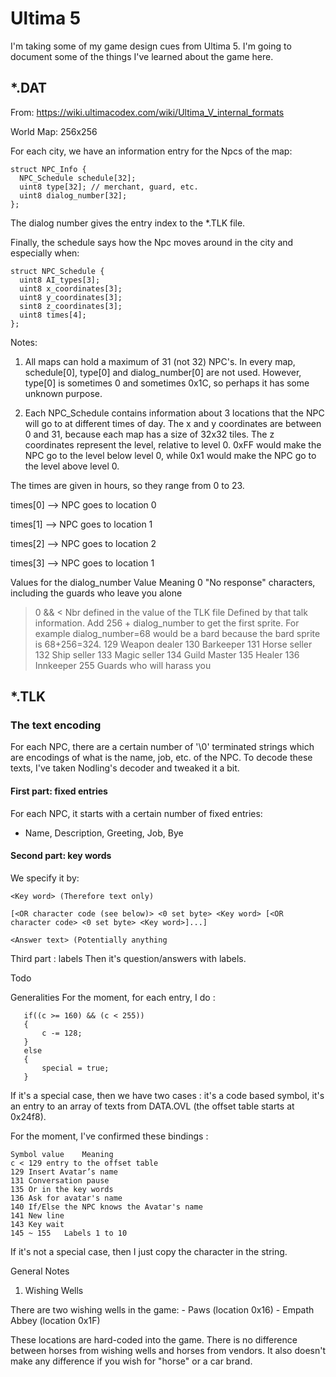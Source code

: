 # Ultima 5

I'm taking some of my game design cues from Ultima 5.  I'm going to document some of the things I've learned about the game here.

## *.DAT

 From: https://wiki.ultimacodex.com/wiki/Ultima_V_internal_formats

World Map: 256x256

For each city, we have an information entry for the Npcs of the map:

```
struct NPC_Info {
  NPC_Schedule schedule[32];
  uint8 type[32]; // merchant, guard, etc.
  uint8 dialog_number[32];
};
```
The dialog number gives the entry index to the *.TLK file.

Finally, the schedule says how the Npc moves around in the city and especially when:
```
struct NPC_Schedule {
  uint8 AI_types[3];
  uint8 x_coordinates[3];
  uint8 y_coordinates[3];
  sint8 z_coordinates[3];
  uint8 times[4];
};
```

Notes:

1) All maps can hold a maximum of 31 (not 32) NPC's. In every map, schedule[0], type[0] and dialog_number[0] are not used. However, type[0] is sometimes 0 and sometimes 0x1C, so perhaps it has some unknown purpose.

2) Each NPC_Schedule contains information about 3 locations that the NPC will go to at different times of day. The x and y coordinates are between 0 and 31, because each map has a size of 32x32 tiles. The z coordinates represent the level, relative to level 0. 0xFF would make the NPC go to the level below level 0, while 0x1 would make the NPC go to the level above level 0.

The times are given in hours, so they range from 0 to 23.

times[0] --> NPC goes to location 0

times[1] --> NPC goes to location 1

times[2] --> NPC goes to location 2

times[3] --> NPC goes to location 1

Values for the dialog_number
Value	Meaning
0	"No response" characters, including the guards who leave you alone
>0 && < Nbr defined in the value of the TLK file	Defined by that talk information. Add 256 + dialog_number to get the first sprite. For example dialog_number=68 would be a bard because the bard sprite is 68+256=324.
129	Weapon dealer
130	Barkeeper
131	Horse seller
132	Ship seller
133	Magic seller
134	Guild Master
135	Healer
136	Innkeeper
255	Guards who will harass you

## *.TLK
### The text encoding
For each NPC, there are a certain number of '\0' terminated strings which are encodings of what is the name, job, etc. of the NPC. To decode these texts, I've taken Nodling's decoder and tweaked it a bit.

#### First part: fixed entries
For each NPC, it starts with a certain number of fixed entries:

- Name, Description, Greeting, Job, Bye

#### Second part: key words
We specify it by:

```
<Key word> (Therefore text only)

[<OR character code (see below)> <0 set byte> <Key word> [<OR character code> <0 set byte> <Key word>]...]

<Answer text> (Potentially anything
```

Third part : labels
Then it's question/answers with labels.

Todo

Generalities
For the moment, for each entry, I do :

       if((c >= 160) && (c < 255))
       {
           c -= 128;
       }
       else
       {
           special = true;
       }

If it's a special case, then we have two cases : it's a code based symbol, it's an entry to an array of texts from DATA.OVL (the offset table starts at 0x24f8).

For the moment, I've confirmed these bindings :

```
Symbol value	Meaning
c < 129	entry to the offset table
129	Insert Avatar’s name
131	Conversation pause
135	Or in the key words
136	Ask for avatar's name
140	If/Else the NPC knows the Avatar's name
141	New line
143	Key wait
145 ~ 155	Labels 1 to 10
```

If it's not a special case, then I just copy the character in the string.

General Notes
1) Wishing Wells

There are two wishing wells in the game: - Paws (location 0x16) - Empath Abbey (location 0x1F)

These locations are hard-coded into the game. There is no difference between horses from wishing wells and horses from vendors. It also doesn't make any difference if you wish for "horse" or a car brand.